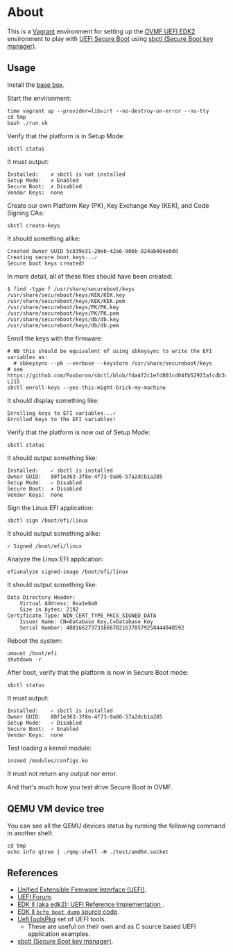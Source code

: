 # About

This is a [Vagrant](https://www.vagrantup.com/) environment for setting up the [OVMF UEFI EDK2](https://github.com/tianocore/edk2) environment to play with [UEFI Secure Boot](https://en.wikipedia.org/wiki/Unified_Extensible_Firmware_Interface#SECURE-BOOT) using [sbctl (Secure Boot key manager)](https://github.com/Foxboron/sbctl).

## Usage

Install the [base box](https://github.com/meese-enterprises/ubuntu-vagrant).

Start the environment:

```shell
time vagrant up --provider=libvirt --no-destroy-on-error --no-tty
cd tmp
bash ./run.sh
```

Verify that the platform is in Setup Mode:

```shell
sbctl status
```

It must output:

```shell
Installed:    ✗ sbctl is not installed
Setup Mode:   ✗ Enabled
Secure Boot:  ✗ Disabled
Vendor Keys:  none
```

Create our own Platform Key (PK), Key Exchange Key (KEK), and Code Signing CAs:

```shell
sbctl create-keys
```

It should something alike:

```shell
Created Owner UUID 5c839e31-20eb-42a6-906b-824ab404e0dd
Creating secure boot keys...✓
Secure boot keys created!
```

In more detail, all of these files should have been created:

```shell
$ find -type f /usr/share/secureboot/keys
/usr/share/secureboot/keys/KEK/KEK.key
/usr/share/secureboot/keys/KEK/KEK.pem
/usr/share/secureboot/keys/PK/PK.key
/usr/share/secureboot/keys/PK/PK.pem
/usr/share/secureboot/keys/db/db.key
/usr/share/secureboot/keys/db/db.pem
```

Enroll the keys with the firmware:

```shell
# NB this should be equivalent of using sbkeysync to write the EFI variables as:
  # sbkeysync --pk --verbose --keystore /usr/share/secureboot/keys
# see https://github.com/Foxboron/sbctl/blob/fda4f2c1efd801cd04fb52923afcdb34baa42369/keys.go#L114-L115
sbctl enroll-keys --yes-this-might-brick-my-machine
```

It should display something like:

```shell
Enrolling keys to EFI variables...✓
Enrolled keys to the EFI variables!
```

Verify that the platform is now out of Setup Mode:

```shell
sbctl status
```

It should output something like:

```shell
Installed:    ✓ sbctl is installed
Owner GUID:   88f1e363-3f8e-4f73-9a86-57a2dcb1a285
Setup Mode:   ✓ Disabled
Secure Boot:  ✗ Disabled
Vendor Keys:  none
```

Sign the Linux EFI application:

```shell
sbctl sign /boot/efi/linux
```

It should output something alike:

```shell
✓ Signed /boot/efi/linux
```

Analyze the Linux EFI application:

```shell
efianalyze signed-image /boot/efi/linux
```

It should output something like:

```shell
Data Directory Header:
	Virtual Address: 0xa1e8a0
	Size in bytes: 2192
Certificate Type: WIN_CERT_TYPE_PKCS_SIGNED_DATA
	Issuer Name: CN=Database Key,C=Database Key
	Serial Number: 48816627373166678216378579258444048592
```

Reboot the system:

```shell
umount /boot/efi
shutdown -r
```

After boot, verify that the platform is now in Secure Boot mode:

```shell
sbctl status
```

It must output:

```shell
Installed:    ✓ sbctl is installed
Owner GUID:   88f1e363-3f8e-4f73-9a86-57a2dcb1a285
Setup Mode:   ✓ Disabled
Secure Boot:  ✓ Enabled
Vendor Keys:  none
```

Test loading a kernel module:

```shell
insmod /modules/configs.ko
```

It must not return any output nor error.

And that's much how you test drive Secure Boot in OVMF.

## QEMU VM device tree

You can see all the QEMU devices status by running the following command in another shell:

```shell
cd tmp
echo info qtree | ./qmp-shell -H ./test/amd64.socket
```

## References

* [Unified Extensible Firmware Interface (UEFI)](https://en.wikipedia.org/wiki/Unified_Extensible_Firmware_Interface).
* [UEFI Forum](http://www.uefi.org/).
* [EDK II (aka edk2): UEFI Reference Implementation ](https://github.com/tianocore/edk2).
* [EDK II `bcfg boot dump` source code](https://github.com/tianocore/edk2/blob/976d0353a6ce48149039849b52bb67527be5b580/ShellPkg/Library/UefiShellBcfgCommandLib/UefiShellBcfgCommandLib.c#L1301).
* [UefiToolsPkg](https://github.com/andreiw/UefiToolsPkg) set of UEFI tools.
  * These are useful on their own and as C source based UEFI application examples.
* [sbctl (Secure Boot key manager)](https://github.com/Foxboron/sbctl).
